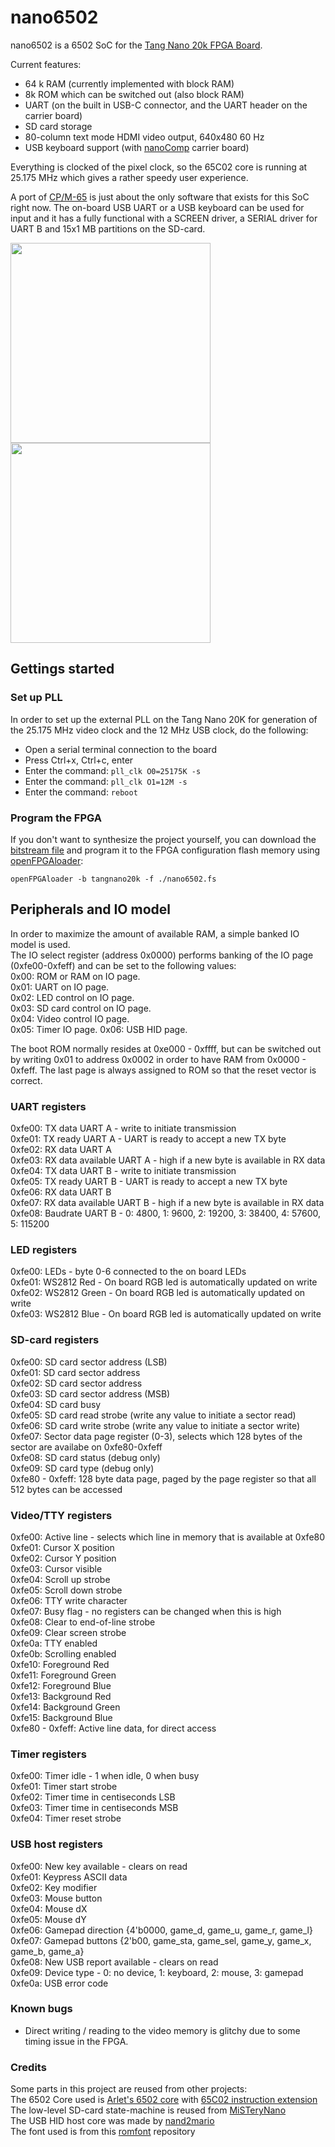 # nano6502
nano6502 is a 6502 SoC for the [Tang Nano 20k FPGA Board](https://wiki.sipeed.com/hardware/en/tang/tang-nano-20k/nano-20k.html).

Current features:
* 64 k RAM (currently implemented with block RAM)
* 8k ROM which can be switched out (also block RAM)
* UART (on the built in USB-C connector, and the UART header on the carrier board)
* SD card storage 
* 80-column text mode HDMI video output, 640x480 60 Hz 
* USB keyboard support (with [nanoComp](https://github.com/venomix666/nanoComp/) carrier board)  

Everything is clocked of the pixel clock, so the 65C02 core is running at 25.175 MHz which gives a rather speedy user experience.

A port of [CP/M-65](https://github.com/davidgiven/cpm65) is just about the only software that exists for this SoC right now. The on-board USB UART or a USB keyboard can be used for input and it has a fully functional with a SCREEN driver, a SERIAL driver for UART B and 15x1 MB partitions on the SD-card.  
  
<img src="https://github.com/venomix666/nano6502/assets/106430829/0e64418e-a7e4-47c8-bef7-8a85b2532d55" width=320>
<img src="https://github.com/user-attachments/assets/3e07c907-8239-404c-9a14-ae273194528e" width=320>


## Gettings started

### Set up PLL
In order to set up the external PLL on the Tang Nano 20K for generation of the 25.175 MHz video clock and the 12 MHz USB clock, do the following:
* Open a serial terminal connection to the board
* Press Ctrl+x, Ctrl+c, enter
* Enter the command: `pll_clk O0=25175K -s`
* Enter the command: `pll_clk O1=12M -s`
* Enter the command: `reboot`

### Program the FPGA
If you don't want to synthesize the project yourself, you can download the [bitstream file](https://github.com/venomix666/nano6502/releases/download/v0.3.4/nano6502.fs) and program it to the FPGA configuration flash memory using [openFPGAloader](https://github.com/trabucayre/openFPGALoader):  
```console
openFPGAloader -b tangnano20k -f ./nano6502.fs
```
## Peripherals and IO model
In order to maximize the amount of available RAM, a simple banked IO model is used.   
The IO select register (address 0x0000) performs banking of the IO page (0xfe00-0xfeff) and can be set to the following values:  
0x00: ROM or RAM on IO page.  
0x01: UART on IO page.  
0x02: LED control on IO page.  
0x03: SD card control on IO page.  
0x04: Video control IO page.  
0x05: Timer IO page. 
0x06: USB HID page.

The boot ROM normally resides at 0xe000 - 0xffff, but can be switched out by writing 0x01 to address 0x0002 in order to have RAM from 0x0000 - 0xfeff. The last page is always assigned to ROM so that the reset vector is correct.
    
### UART registers   
0xfe00:  TX data UART A - write to initiate transmission  
0xfe01:  TX ready UART A - UART is ready to accept a new TX byte  
0xfe02:  RX data UART A   
0xfe03:  RX data available UART A - high if a new byte is available in RX data  
0xfe04:  TX data UART B - write to initiate transmission  
0xfe05:  TX ready UART B - UART is ready to accept a new TX byte  
0xfe06:  RX data UART B  
0xfe07:  RX data available UART B - high if a new byte is available in RX data  
0xfe08:  Baudrate UART B - 0: 4800, 1: 9600, 2: 19200, 3: 38400, 4: 57600, 5: 115200  
   
### LED registers 
0xfe00:  LEDs - byte 0-6 connected to the on board LEDs  
0xfe01:  WS2812 Red - On board RGB led is automatically updated on write  
0xfe02:  WS2812 Green - On board RGB led is automatically updated on write  
0xfe03:  WS2812 Blue - On board RGB led is automatically updated on write  
  
### SD-card registers
0xfe00:  SD card sector address (LSB)  
0xfe01:  SD card sector address  
0xfe02:  SD card sector address  
0xfe03:  SD card sector address (MSB)  
0xfe04:  SD card busy  
0xfe05:  SD card read strobe (write any value to initiate a sector read)  
0xfe06:  SD card write strobe (write any value to initiate a sector write)  
0xfe07:  Sector data page register (0-3), selects which 128 bytes of the sector are availabe on 0xfe80-0xfeff  
0xfe08:  SD card status (debug only)  
0xfe09:  SD card type (debug only)  
0xfe80 - 0xfeff: 128 byte data page, paged by the page register so that all 512 bytes can be accessed  

### Video/TTY registers
0xfe00:  Active line - selects which line in memory that is available at 0xfe80  
0xfe01:  Cursor X position  
0xfe02:  Cursor Y position  
0xfe03:  Cursor visible  
0xfe04:  Scroll up strobe  
0xfe05:  Scroll down strobe  
0xfe06:  TTY write character  
0xfe07:  Busy flag - no registers can be changed when this is high  
0xfe08:  Clear to end-of-line strobe  
0xfe09:  Clear screen strobe  
0xfe0a:  TTY enabled  
0xfe0b:  Scrolling enabled  
0xfe10:  Foreground Red  
0xfe11:  Foreground Green  
0xfe12:  Foreground Blue  
0xfe13:  Background Red  
0xfe14:  Background Green  
0xfe15:  Background Blue  
0xfe80 - 0xfeff: Active line data, for direct access

### Timer registers
0xfe00: Timer idle - 1 when idle, 0 when busy  
0xfe01: Timer start strobe  
0xfe02: Timer time in centiseconds LSB  
0xfe03: Timer time in centiseconds MSB  
0xfe04: Timer reset strobe  

### USB host registers
0xfe00: New key available - clears on read  
0xfe01: Keypress ASCII data  
0xfe02: Key modifier  
0xfe03: Mouse button  
0xfe04: Mouse dX  
0xfe05: Mouse dY  
0xfe06: Gamepad direction {4'b0000, game_d, game_u, game_r, game_l}  
0xfe07: Gamepad buttons {2'b00, game_sta, game_sel, game_y, game_x, game_b, game_a}  
0xfe08: New USB report available - clears on read  
0xfe09: Device type - 0: no device, 1: keyboard, 2: mouse, 3: gamepad  
0xfe0a: USB error code  

### Known bugs
* Direct writing / reading to the video memory is glitchy due to some timing issue in the FPGA.

### Credits
Some parts in this project are reused from other projects:  
The 6502 Core used is [Arlet's 6502 core](https://github.com/Arlet/verilog-6502) with [65C02 instruction extension](https://github.com/hoglet67/verilog-6502)   
The low-level SD-card state-machine is reused from [MiSTeryNano](https://github.com/harbaum/MiSTeryNano/)  
The USB HID host core was made by [nand2mario](https://github.com/nand2mario/usb_hid_host/)  
The font used is from this [romfont](https://github.com/spacerace/romfont) repository  


